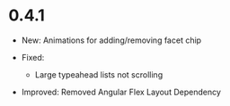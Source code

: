 # 0.4.1
* New: Animations for adding/removing facet chip
* Fixed:
  * Large typeahead lists not scrolling
  
* Improved: Removed Angular Flex Layout Dependency
